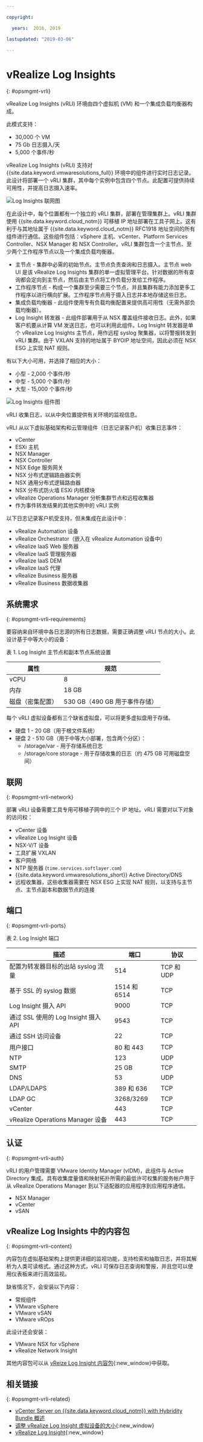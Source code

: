 ```yaml
---

copyright:

  years:  2016, 2019

lastupdated: "2019-03-06"

---
```


# vRealize Log Insights
{: #opsmgmt-vrli}

vRealize Log Insights (vRLI) 环境由四个虚拟机 (VM) 和一个集成负载均衡器构成。

此模式支持：
* 30,000 个 VM
* 75 Gb 日志摄入/天
* 5,000 个事件/秒

vRealize Log Insights (vRLI) 支持对 {{site.data.keyword.vmwaresolutions_full}} 环境中的组件进行实时日志记录。此设计将部署一个 vRLI 集群，其中每个实例中包含四个节点。此配置可提供持续可用性，并提高日志摄入速率。

![Log Insights 联网图](../../images/opsmgmt-vrlinw.svg "Log Insights 联网图")

在此设计中，每个位置都有一个独立的 vRLI 集群，部署在管理集群上。vRLI 集群使用 {{site.data.keyword.cloud_notm}} 可移植 IP 地址部署在工具子网上。这有利于与其地址属于 {{site.data.keyword.cloud_notm}} RFC1918 地址空间的所有组件进行通信。这些组件包括：vSphere 主机、vCenter、Platform Services Controller、NSX Manager 和 NSX Controller。vRLI 集群包含一个主节点、至少两个工作程序节点以及一个集成负载均衡器。

* 主节点 - 集群中必需的初始节点。主节点负责查询和日志摄入。主节点 web UI 是该 vRealize Log Insights 集群的单一虚拟管理平台。针对数据的所有查询都会定向到主节点，然后由主节点将工作负载分发给工作程序。
* 工作程序节点 - 构成一个集群至少需要三个节点，并且集群有能力添加更多工作程序以进行横向扩展。工作程序节点用于摄入日志并本地存储这些日志。
* 集成负载均衡器 - 此组件使用专有负载均衡配置来提供高可用性（无需外部负载均衡器）。
* Log Insight 转发器 - 此组件部署用于从 NSX 覆盖组件接收日志。此外，如果客户机要从计算 VM 发送日志，也可以利用此组件。Log Insight 转发器是单个 vRealize Log Insights 主节点，用作远程 syslog 聚集器，以将警报转发到 vRLI 集群。由于 VXLAN 支持的地址属于 BYOIP 地址空间，因此必须在 NSX ESG 上实现 NAT 规则。

有以下大小可用，并选择了相应的大小：
* 小型 - 2,000 个事件/秒
* 中型 - 5,000 个事件/秒
* 大型 - 15,000 个事件/秒

![Log Insights 组件图](../../images/opsmgmt-vrlicomponents.svg "Log Insights 组件图")

vRLI 收集日志，以从中央位置提供有关环境的监视信息。

vRLI 从以下虚拟基础架构和云管理组件（日志记录客户机）收集日志事件：
* vCenter
* ESXi 主机
* NSX
Manager
* NSX
Controller
* NSX Edge 服务网关
* NSX 分布式逻辑路由器实例
* NSX 通用分布式逻辑路由器
* NSX 分布式防火墙 ESXi 内核模块
* vRealize Operations Manager 分析集群节点和远程收集器
* 作为事件转发结果的其他实例中的 vRLI 实例

以下日志记录客户机受支持，但未集成在此设计中：
* vRealize Automation 设备
* vRealize Orchestrator（嵌入在 vRealize Automation 设备中）
* vRealize IaaS Web 服务器
* vRealize IaaS 管理服务器
* vRealize IaaS DEM
* vRealize IaaS 代理
* vRealize Business 服务器
* vRealize Business 数据收集器

## 系统需求
{: #opsmgmt-vrli-requirements}

要容纳来自环境中各日志源的所有日志数据，需要正确调整 vRLI 节点的大小。此设计基于中等大小的设备：

表 1. Log Insight 主节点和副本节点系统设置

|属性|规范|
| ------------------------ | --------------------------------- |
|vCPU|8|
|内存|18 GB|
|磁盘（密集配置）|530 GB（490 GB 用于事件存储）|

每个 vRLI 虚拟设备都有三个缺省虚拟盘，可以将更多虚拟盘用于存储。
* 硬盘 1 - 20 GB（用于根文件系统）
* 硬盘 2 - 510 GB（用于中等大小部署，包含两个分区）：
  * /storage/var - 用于存储系统日志
  * /storage/core storage - 用于存储收集的日志（约 475 GB 可用磁盘空间）

## 联网
{: #opsmgmt-vrli-network}

部署 vRLI 设备需要工具专用可移植子网中的三个 IP 地址。vRLI 需要对以下对象的访问权：
* vCenter 设备
* vRealize Log Insight 设备
* NSX-V/T 设备
* 工具扩展 VXLAN
* 客户网络
* NTP 服务器 (`time.services.softlayer.com`)
* {{site.data.keyword.vmwaresolutions_short}} Active Directory/DNS
* 远程收集器，这些收集器需要在 NSX ESG 上实现 NAT 规则，以支持与主节点、主节点副本和数据节点的连接

## 端口
{: #opsmgmt-vrli-ports}

表 2. Log Insight 端口

|描述|端口|协议|
| ------------------------------------------------------------- | ---------- | -------- |
|配置为转发器目标的出站 syslog 流量|514|TCP 和 UDP|
|基于 SSL 的 syslog 数据|1514 和 6514|TCP|
|Log Insight 摄入 API|9000|TCP|
|通过 SSL 使用的 Log Insight 摄入 API|9543|TCP|
|通过 SSH 访问设备|22|TCP|
|用户接口|80 和 443|TCP|
|NTP|123|UDP|
|SMTP|25 GB |TCP|
|DNS|53|UDP|
|LDAP/LDAPS|389 和 636|TCP|
|LDAP GC|3268/3269|TCP|
|vCenter|443|TCP|
|vRealize Operations Manager 设备|443|TCP|

## 认证
{: #opsmgmt-vrli-auth}

vRLI 的用户管理需要 VMware Identity Manager (vIDM)，此组件与 Active Directory 集成。具有收集度量值和映射拓扑所需的最低许可权集的服务帐户用于从 vRealize Operations Manager 到以下适配器的应用程序到应用程序通信。
* NSX
Manager
* vCenter
* vSAN

## vRealize Log Insights 中的内容包
{: #opsmgmt-vrli-content}

内容包在虚拟基础架构上提供更详细的监视功能，支持检索和抽取日志，并将其解析为人类可读格式。通过这种方式，vRLI 可保存日志查询和警报，并且您可以使用仪表板来进行高效监视。

缺省情况下，会安装以下内容：
* 常规组件
* VMware vSphere
* VMware vSAN
* VMware vROps

此设计还会安装：
* VMware NSX for vSphere
* vRealize Network Insight

其他内容包可以从 [vReize Log Insight 内容包](https://marketplace.vmware.com/vsx/?contentType=2&listingStyle=table){:new_window}中获取。

## 相关链接
{: #opsmgmt-vrli-related}

* [vCenter Server on {{site.data.keyword.cloud_notm}} with Hybridity Bundle 概述](/docs/services/vmwaresolutions/archiref/vcs?topic=vmware-solutions-vcs-hybridity-intro)
* [调整 vRealize Log Insight 虚拟设备的大小](https://docs.vmware.com/en/vRealize-Log-Insight/4.6/com.vmware.log-insight.getting-started.doc/GUID-284FC5F4-B832-47A7-912E-D407A760CAE4.html){:new_window}
* [vRealize Log Insight](https://docs.vmware.com/en/vRealize-Log-Insight/index.html){:new_window}
